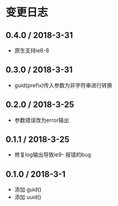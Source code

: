 # 变更日志

## 0.4.0 / 2018-3-31

- 原生支持ie6-8 

## 0.3.0 / 2018-3-31

- guid(prefix)传入参数为非字符串进行转换

## 0.2.0 / 2018-3-25

- 参数错误改为error输出

## 0.1.1 / 2018-3-25

- 修复log输出导致ie9- 报错的bug

## 0.1.0 / 2018-3-1

- 添加 guid()
- 添加 uuid()
